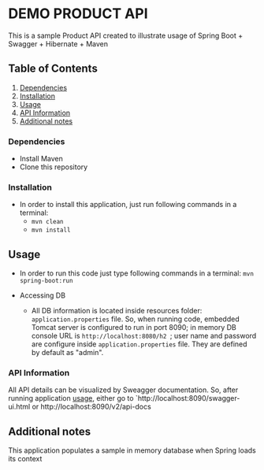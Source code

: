 # DEMO PRODUCT API

This is a sample Product API created to illustrate usage of Spring Boot + Swagger + Hibernate + Maven

## Table of Contents

1. [Dependencies](#dependencies)
1. [Installation](#installation)
1. [Usage](#usage)
1. [API Information](#api-information)
1. [Additional notes](#additional-notes)

### Dependencies

- Install Maven
- Clone this repository

### Installation

 - In order to install this application, just run following commands in a terminal:
 	- `mvn clean`
 	- `mvn install`

## Usage

- In order to run this code just type following commands in a terminal:
	 `mvn spring-boot:run`

- Accessing DB 
	- All DB information is located inside resources folder: ``application.properties`` file. So, when running code, embedded Tomcat server is configured to run in port 8090; in memory DB console URL is `http://localhost:8080/h2 `; user name and password are configure inside ```application.properties``` file. They are defined by default as "admin".

### API Information

All API details can be visualized by Sweagger documentation. So, after running application [usage](#usage), either go to `http://localhost:8090/swagger-ui.html or http://localhost:8090/v2/api-docs

## Additional notes
This application populates a sample in memory database when Spring loads its context
          
